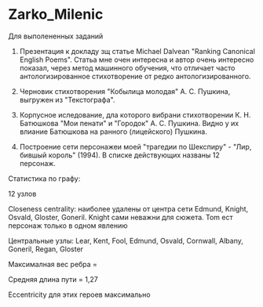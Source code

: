 # Zarko_Milenic

Для выполененных заданий

1. Презентация к докладу зщ статье Michael Dalvean "Ranking Canonical English Poems". Статьа мне очен интересна и автор очень интересно показал, через метод машинного обучения, что отличает часто антологизированное стихотворение от редко антологизированного.

2. Черновик стихотворения "Кобылица молодая" А. С. Пушкина, выгружен из "Текстографа".

3. Корпусное иследование, дла которого вибрани стихотворении К. Н. Батюшкова "Мои пенати" и "Городок" А. С. Пушкина. Видно у их влиание Батюшкова на ранного (лицейского) Пушкина.

4. Построение сети персонажеи моей "трагедии по Шекспиру" - "Лир, бившый король" (1994). В списке действующих названы 12 персонаж.

Статистика по графу:

12 узлов

Closeness centrality: наиболее удалены от центра сети Edmund, Knight, Osvald, Gloster, Goneril. Knight сами неважни для сюжета. Tom ест персонаж только в одном явлению

Центральные узлы: Lear, Kent, Fool, Edmund, Osvald, Cornwall, Albany, Goneril, Regan, Gloster

Максималная вес ребра = 

Средняя длина пути = 1,27

Eccentricity для этих героев максимально
